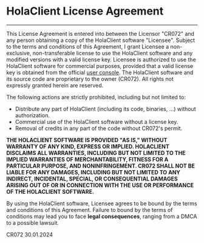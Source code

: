 # HolaClient License Agreement
---
This License Agreement is entered into between the Licensor "CR072" and any person obtaining a copy of the HolaClient software "Licensee". Subject to the terms and conditions of this Agreement, I grant Licensee a non-exclusive, non-transferable license to use the HolaClient software and any modified versions with a valid license key.
Licensee is authorized to use the HolaClient software for commercial purposes, provided that a valid license key is obtained from the official [user console](https://console.holaclient.tech). The HolaClient software and its source code are proprietary to the owner (CR072). All rights not expressly granted herein are reserved.

The following actions are strictly prohibited, including but not limited to:
- Distribute any part of HolaClient (including its code, binaries, ...) without authorization.
- Commercial use of the HolaClient software without a license key.
- Removal of credits in any part of the code without CR072's permit.

**THE HOLACLIENT SOFTWARE IS PROVIDED "AS IS," WITHOUT WARRANTY OF ANY KIND, EXPRESS OR IMPLIED. HOLACLIENT DISCLAIMS ALL WARRANTIES, INCLUDING BUT NOT LIMITED TO THE IMPLIED WARRANTIES OF MERCHANTABILITY, FITNESS FOR A PARTICULAR PURPOSE, AND NONINFRINGEMENT. CR072 SHALL NOT BE LIABLE FOR ANY DAMAGES, INCLUDING BUT NOT LIMITED TO ANY INDIRECT, INCIDENTAL, SPECIAL, OR CONSEQUENTIAL DAMAGES ARISING OUT OF OR IN CONNECTION WITH THE USE OR PERFORMANCE OF THE HOLACLIENT SOFTWARE.**

By using the HolaClient software, Licensee agrees to be bound by the terms and conditions of this Agreement.
Failure to bound by the terms of conditions may lead you to face **legal consequences**, ranging from a DMCA to a possible lawsuit.

CR072
30.01.2024
